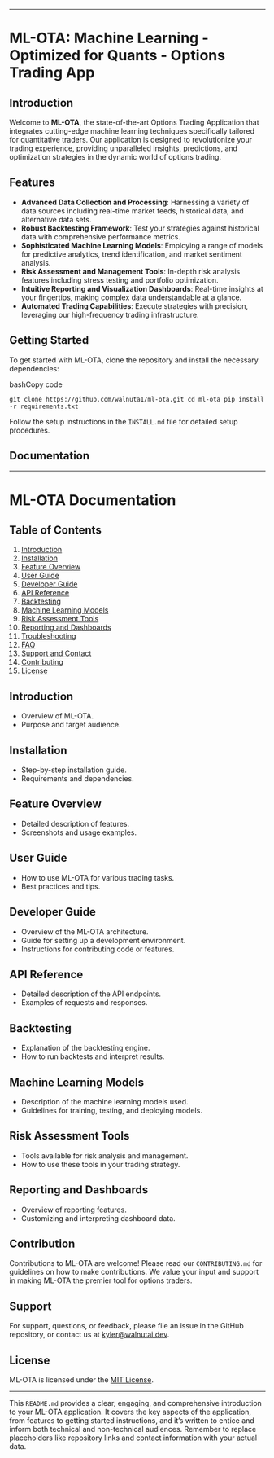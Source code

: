 * * *

ML-OTA: Machine Learning - Optimized for Quants - Options Trading App
=====================================================================

Introduction
------------

Welcome to **ML-OTA**, the state-of-the-art Options Trading Application that integrates cutting-edge machine learning techniques specifically tailored for quantitative traders. Our application is designed to revolutionize your trading experience, providing unparalleled insights, predictions, and optimization strategies in the dynamic world of options trading.

Features
--------

*   **Advanced Data Collection and Processing**: Harnessing a variety of data sources including real-time market feeds, historical data, and alternative data sets.
*   **Robust Backtesting Framework**: Test your strategies against historical data with comprehensive performance metrics.
*   **Sophisticated Machine Learning Models**: Employing a range of models for predictive analytics, trend identification, and market sentiment analysis.
*   **Risk Assessment and Management Tools**: In-depth risk analysis features including stress testing and portfolio optimization.
*   **Intuitive Reporting and Visualization Dashboards**: Real-time insights at your fingertips, making complex data understandable at a glance.
*   **Automated Trading Capabilities**: Execute strategies with precision, leveraging our high-frequency trading infrastructure.

Getting Started
---------------

To get started with ML-OTA, clone the repository and install the necessary dependencies:

bashCopy code

`git clone https://github.com/walnuta1/ml-ota.git cd ml-ota pip install -r requirements.txt`

Follow the setup instructions in the `INSTALL.md` file for detailed setup procedures.

Documentation
-------------

* * *

ML-OTA Documentation
====================

Table of Contents
-----------------

1.  [Introduction](#introduction)
2.  [Installation](#installation)
3.  [Feature Overview](#feature-overview)
4.  [User Guide](#user-guide)
5.  [Developer Guide](#developer-guide)
6.  [API Reference](#api-reference)
7.  [Backtesting](#backtesting)
8.  [Machine Learning Models](#machine-learning-models)
9.  [Risk Assessment Tools](#risk-assessment-tools)
10.  [Reporting and Dashboards](#reporting-and-dashboards)
11.  [Troubleshooting](#troubleshooting)
12.  [FAQ](#faq)
13.  [Support and Contact](#support-and-contact)
14.  [Contributing](#contributing)
15.  [License](#license)

Introduction
------------

*   Overview of ML-OTA.
*   Purpose and target audience.

Installation
------------

*   Step-by-step installation guide.
*   Requirements and dependencies.

Feature Overview
----------------

*   Detailed description of features.
*   Screenshots and usage examples.

User Guide
----------

*   How to use ML-OTA for various trading tasks.
*   Best practices and tips.

Developer Guide
---------------

*   Overview of the ML-OTA architecture.
*   Guide for setting up a development environment.
*   Instructions for contributing code or features.

API Reference
-------------

*   Detailed description of the API endpoints.
*   Examples of requests and responses.

Backtesting
-----------

*   Explanation of the backtesting engine.
*   How to run backtests and interpret results.

Machine Learning Models
-----------------------

*   Description of the machine learning models used.
*   Guidelines for training, testing, and deploying models.

Risk Assessment Tools
---------------------

*   Tools available for risk analysis and management.
*   How to use these tools in your trading strategy.

Reporting and Dashboards
------------------------

*   Overview of reporting features.
*   Customizing and interpreting dashboard data.

Contribution
------------

Contributions to ML-OTA are welcome! Please read our `CONTRIBUTING.md` for guidelines on how to make contributions. We value your input and support in making ML-OTA the premier tool for options traders.

Support
-------

For support, questions, or feedback, please file an issue in the GitHub repository, or contact us at [kyler@walnutai.dev](mailto:skyler@walnutai.dev).

License
-------

ML-OTA is licensed under the [MIT License](https://opensource.org/licenses/MIT).

* * *

This `README.md` provides a clear, engaging, and comprehensive introduction to your ML-OTA application. It covers the key aspects of the application, from features to getting started instructions, and it’s written to entice and inform both technical and non-technical audiences. Remember to replace placeholders like repository links and contact information with your actual data.
